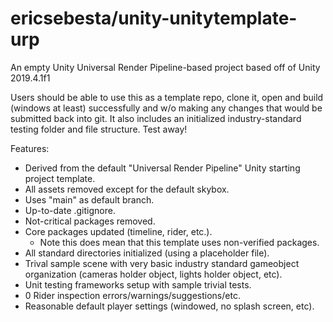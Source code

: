 # ericsebesta/unity-unitytemplate-urp
An empty Unity Universal Render Pipeline-based project based off of Unity 2019.4.1f1

Users should be able to use this as a template repo, clone it, open and build (windows at least) successfully and w/o making any changes that would be submitted back into git. It also includes an initialized industry-standard testing folder and file structure. Test away!

Features:
- Derived from the default "Universal Render Pipeline" Unity starting project template.
- All assets removed except for the default skybox.
- Uses "main" as default branch.
- Up-to-date .gitignore.
- Not-critical packages removed.
- Core packages updated (timeline, rider, etc.).
  - Note this does mean that this template uses non-verified packages.
- All standard directories initialized (using a placeholder file).
- Trival sample scene with very basic industry standard gameobject organization (cameras holder object, lights holder object, etc).
- Unit testing frameworks setup with sample trivial tests.
- 0 Rider inspection errors/warnings/suggestions/etc.
- Reasonable default player settings (windowed, no splash screen, etc).
